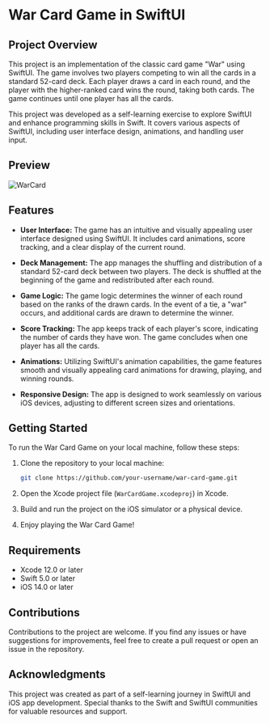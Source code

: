 # War Card Game in SwiftUI

## Project Overview

This project is an implementation of the classic card game "War" using SwiftUI. The game involves two players competing to win all the cards in a standard 52-card deck. Each player draws a card in each round, and the player with the higher-ranked card wins the round, taking both cards. The game continues until one player has all the cards.

This project was developed as a self-learning exercise to explore SwiftUI and enhance programming skills in Swift. It covers various aspects of SwiftUI, including user interface design, animations, and handling user input.

## Preview

![WarCard](https://github.com/MahadAhmed25/War-Card/assets/44931361/15ceff1a-c8e1-4003-a7a6-c8084d339fcd)

## Features

- **User Interface:** The game has an intuitive and visually appealing user interface designed using SwiftUI. It includes card animations, score tracking, and a clear display of the current round.

- **Deck Management:** The app manages the shuffling and distribution of a standard 52-card deck between two players. The deck is shuffled at the beginning of the game and redistributed after each round.

- **Game Logic:** The game logic determines the winner of each round based on the ranks of the drawn cards. In the event of a tie, a "war" occurs, and additional cards are drawn to determine the winner.

- **Score Tracking:** The app keeps track of each player's score, indicating the number of cards they have won. The game concludes when one player has all the cards.

- **Animations:** Utilizing SwiftUI's animation capabilities, the game features smooth and visually appealing card animations for drawing, playing, and winning rounds.

- **Responsive Design:** The app is designed to work seamlessly on various iOS devices, adjusting to different screen sizes and orientations.

## Getting Started

To run the War Card Game on your local machine, follow these steps:

1. Clone the repository to your local machine:

    ```bash
    git clone https://github.com/your-username/war-card-game.git
    ```

2. Open the Xcode project file (`WarCardGame.xcodeproj`) in Xcode.

3. Build and run the project on the iOS simulator or a physical device.

4. Enjoy playing the War Card Game!

## Requirements

- Xcode 12.0 or later
- Swift 5.0 or later
- iOS 14.0 or later

## Contributions

Contributions to the project are welcome. If you find any issues or have suggestions for improvements, feel free to create a pull request or open an issue in the repository.

## Acknowledgments

This project was created as part of a self-learning journey in SwiftUI and iOS app development. Special thanks to the Swift and SwiftUI communities for valuable resources and support.
